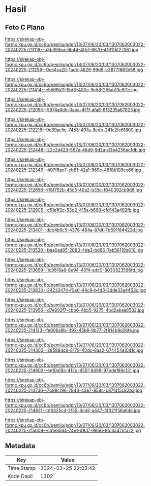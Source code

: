 # Hasil

## Foto C Plano

https://sirekap-obj-formc.kpu.go.id/cc6b/pemilu/pdpr/13/07/06/20/03/1307062003022-20240225-211118--b3b393ea-6b44-4f57-8870-419115f27081.jpg

https://sirekap-obj-formc.kpu.go.id/cc6b/pemilu/pdpr/13/07/06/20/03/1307062003022-20240225-211256--0ce4ca20-1ade-4826-99d6-c3877f663e58.jpg

https://sirekap-obj-formc.kpu.go.id/cc6b/pemilu/pdpr/13/07/06/20/03/1307062003022-20240225-211414--e5569b11-15d3-400e-9e58-2f6ab13c6f1e.jpg

https://sirekap-obj-formc.kpu.go.id/cc6b/pemilu/pdpr/13/07/06/20/03/1307062003022-20240225-212055--5974a0db-0aea-4f7f-afa8-6f3235a67823.jpg

https://sirekap-obj-formc.kpu.go.id/cc6b/pemilu/pdpr/13/07/06/20/03/1307062003022-20240225-212216--9e39ac5e-7453-497a-8edb-241e2fc61600.jpg

https://sirekap-obj-formc.kpu.go.id/cc6b/pemilu/pdpr/13/07/06/20/03/1307062003022-20240225-212448--22c2d423-567e-48d9-9d2a-d3b4256ec1db.jpg

https://sirekap-obj-formc.kpu.go.id/cc6b/pemilu/pdpr/13/07/06/20/03/1307062003022-20240225-212349--407f6ac7-cb61-42a1-969c-48f8b109ce66.jpg

https://sirekap-obj-formc.kpu.go.id/cc6b/pemilu/pdpr/13/07/06/20/03/1307062003022-20240225-212656--ff8f792b-45c5-40a2-b35c-f640392cb9d6.jpg

https://sirekap-obj-formc.kpu.go.id/cc6b/pemilu/pdpr/13/07/06/20/03/1307062003022-20240225-212905--c51e1f2c-53d2-415a-b668-cfd143a482fb.jpg

https://sirekap-obj-formc.kpu.go.id/cc6b/pemilu/pdpr/13/07/06/20/03/1307062003022-20240225-213401--dcb4b0c5-4376-464a-87df-7b691f84422d.jpg

https://sirekap-obj-formc.kpu.go.id/cc6b/pemilu/pdpr/13/07/06/20/03/1307062003022-20240225-213520--baa0ad85-2883-4de2-bd66-7ab56119b616.jpg

https://sirekap-obj-formc.kpu.go.id/cc6b/pemilu/pdpr/13/07/06/20/03/1307062003022-20240225-213659--1c8618a8-8e94-40f4-adc0-8030823566fd.jpg

https://sirekap-obj-formc.kpu.go.id/cc6b/pemilu/pdpr/13/07/06/20/03/1307062003022-20240225-213830--24233474-f0e0-44c9-b4d3-3dde33a4453c.jpg

https://sirekap-obj-formc.kpu.go.id/cc6b/pemilu/pdpr/13/07/06/20/03/1307062003022-20240225-213956--d7e992f7-cbb6-4bb5-9275-4bd2abaa8532.jpg

https://sirekap-obj-formc.kpu.go.id/cc6b/pemilu/pdpr/13/07/06/20/03/1307062003022-20240225-214123--fe606a9b-1f92-45b8-9b77-2f814b9d26fe.jpg

https://sirekap-obj-formc.kpu.go.id/cc6b/pemilu/pdpr/13/07/06/20/03/1307062003022-20240225-214303--29588dc8-8179-40dc-8aa2-674454a10d1c.jpg

https://sirekap-obj-formc.kpu.go.id/cc6b/pemilu/pdpr/13/07/06/20/03/1307062003022-20240225-214602--ee10a19a-412d-455f-8498-97bda186c131.jpg

https://sirekap-obj-formc.kpu.go.id/cc6b/pemilu/pdpr/13/07/06/20/03/1307062003022-20240225-214736--7b98c196-7943-43e7-858c-c87f415c82b3.jpg

https://sirekap-obj-formc.kpu.go.id/cc6b/pemilu/pdpr/13/07/06/20/03/1307062003022-20240225-214831--bf4425cd-2f55-4cd8-a447-4f321156a6de.jpg

https://sirekap-obj-formc.kpu.go.id/cc6b/pemilu/pdpr/13/07/06/20/03/1307062003022-20240225-215009--ca1e8564-74e1-48d7-9956-8fc3a47bfa72.jpg


## Metadata

| Key        | Value               |
| ---------- | ------------------- |
| Time Stamp | 2024-02-25 22:03:42 |
| Kode Dapil | 1302                |



